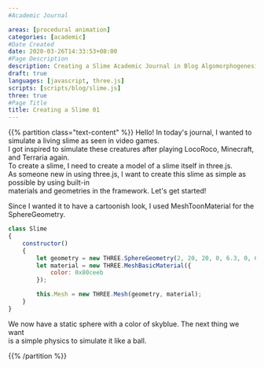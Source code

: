 ```yaml
---
#Academic Journal

areas: [procedural animation]
categories: [academic]
#Date Created
date: 2020-03-26T14:33:53+08:00
#Page Description
description: Creating a Slime Academic Journal in Blog Algomorphogenesis
draft: true
languages: [javascript, three.js]
scripts: [scripts/blog/slime.js]
three: true
#Page Title
title: Creating a Slime 01
---
```


{{% partition class="text-content" %}}
Hello! In today's journal, I wanted to simulate a living slime as seen in video games.  
I got inspired to simulate these creatures after playing LocoRoco, Minecraft, and Terraria again.  
To create a slime, I need to create a model of a slime itself in three.js.  
As someone new in using three.js, I want to create this slime as simple as possible by using built-in  
materials and geometries in the framework. Let's get started!  

Since I wanted it to have a cartoonish look, I used MeshToonMaterial for the SphereGeometry.  
  
```js
class Slime
{
    constructor()
    {
        let geometry = new THREE.SphereGeometry(2, 20, 20, 0, 6.3, 0, 6.3);
        let material = new THREE.MeshBasicMaterial({
            color: 0x80ceeb
        });

        this.Mesh = new THREE.Mesh(geometry, material);
    }
}
```
  
We now have a static sphere with a color of skyblue. The next thing we want  
is a simple physics to simulate it like a ball.

{{% /partition %}}